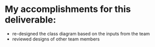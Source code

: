# My accomplishments for this deliverable:
 * re-designed the class diagram based on the inputs from the team
 * reviewed designs of other team members